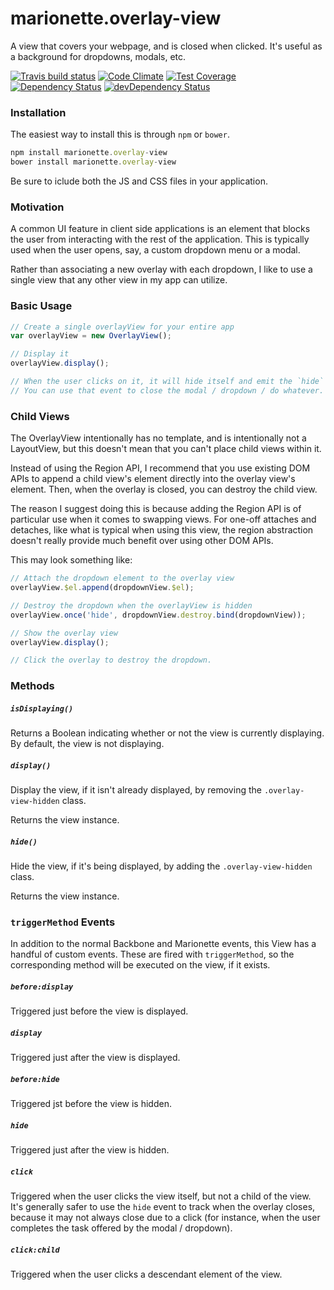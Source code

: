 # marionette.overlay-view

A view that covers your webpage, and is closed when clicked. It's useful as a background for
dropdowns, modals, etc.

[![Travis build status](http://img.shields.io/travis/jmeas/marionette.overlay-view.svg?style=flat)](https://travis-ci.org/jmeas/marionette.overlay-view)
[![Code Climate](https://codeclimate.com/github/jmeas/marionette.overlay-view/badges/gpa.svg)](https://codeclimate.com/github/jmeas/marionette.overlay-view)
[![Test Coverage](https://codeclimate.com/github/jmeas/marionette.overlay-view/badges/coverage.svg)](https://codeclimate.com/github/jmeas/marionette.overlay-view)
[![Dependency Status](https://david-dm.org/jmeas/marionette.overlay-view.svg)](https://david-dm.org/jmeas/marionette.overlay-view)
[![devDependency Status](https://david-dm.org/jmeas/marionette.overlay-view/dev-status.svg)](https://david-dm.org/jmeas/marionette.overlay-view#info=devDependencies)

### Installation

The easiest way to install this is through `npm` or `bower`.

```js
npm install marionette.overlay-view
bower install marionette.overlay-view
```

Be sure to iclude both the JS and CSS files in your application.

### Motivation

A common UI feature in client side applications is an element that blocks the
user from interacting with the rest of the application. This is typically used when
the user opens, say, a custom dropdown menu or a modal.

Rather than associating a new overlay with each dropdown, I like to use a single view
that any other view in my app can utilize.

### Basic Usage

```js
// Create a single overlayView for your entire app
var overlayView = new OverlayView();

// Display it
overlayView.display();

// When the user clicks on it, it will hide itself and emit the `hide` event.
// You can use that event to close the modal / dropdown / do whatever.
```

### Child Views

The OverlayView intentionally has no template, and is intentionally not a LayoutView,
but this doesn't mean that you can't place child views within it.

Instead of using the Region API, I recommend that you use existing DOM APIs to append
a child view's element directly into the overlay view's element. Then, when the overlay
is closed, you can destroy the child view.

The reason I suggest doing this is because adding the Region API is of particular use
when it comes to swapping views. For one-off attaches and detaches, like what is
typical when using this view, the region abstraction doesn't really provide much
benefit over using other DOM APIs.

This may look something like:

```js
// Attach the dropdown element to the overlay view
overlayView.$el.append(dropdownView.$el);

// Destroy the dropdown when the overlayView is hidden
overlayView.once('hide', dropdownView.destroy.bind(dropdownView));

// Show the overlay view
overlayView.display();

// Click the overlay to destroy the dropdown.
```

### Methods

##### `isDisplaying()`

Returns a Boolean indicating whether or not the view is currently displaying. By
default, the view is not displaying.

##### `display()`

Display the view, if it isn't already displayed, by removing the
`.overlay-view-hidden` class.

Returns the view instance.

##### `hide()`

Hide the view, if it's being displayed, by adding the `.overlay-view-hidden`
class.

Returns the view instance.

### `triggerMethod` Events

In addition to the normal Backbone and Marionette events, this View has a handful of
custom events. These are fired with `triggerMethod`, so the corresponding method
will be executed on the view, if it exists.

##### `before:display`

Triggered just before the view is displayed.

##### `display`

Triggered just after the view is displayed.

##### `before:hide`

Triggered jst before the view is hidden.

##### `hide`

Triggered just after the view is hidden.

##### `click`

Triggered when the user clicks the view itself, but not a child of the view. It's
generally safer to use the `hide` event to track when the overlay closes, because it
may not always close due to a click (for instance, when the user completes the task
offered by the modal / dropdown).

##### `click:child`

Triggered when the user clicks a descendant element of the view.
